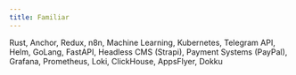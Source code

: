 ```yaml
---
title: Familiar
---
```


Rust, Anchor, Redux, n8n, Machine Learning, Kubernetes, Telegram API, Helm, GoLang, FastAPI, Headless CMS (Strapi), Payment Systems (PayPal), Grafana, Prometheus, Loki, ClickHouse, AppsFlyer, Dokku